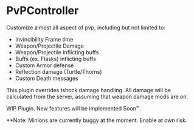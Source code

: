 # PvPController

Customize almost all aspect of pvp, including but not limited to:
* Invincibility Frame time
* Weapon/Projectile Damage
* Weapon/Projectile inflicting buffs
* Buffs (ex. Flasks) inflicting buffs
* Custom Armor defense
* Reflection damage (Turtle/Thorns)
* Custom Death messages

This plugin overrides tshock damage handling. All damage will be calculated from the server, assuming that weapon damage mods are on.

WIP Plugin. New features will be implemented Soon™.


**Note: Minions are currently buggy at the moment. Enable at own risk.
